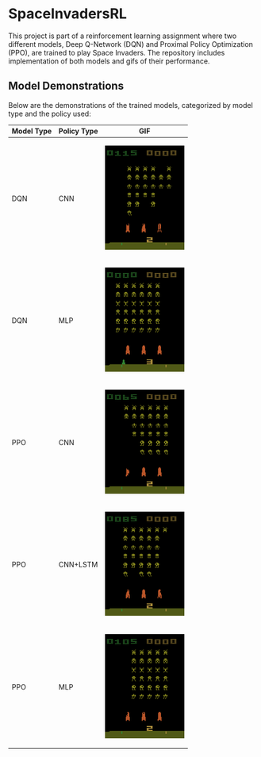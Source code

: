 # SpaceInvadersRL

This project is part of a reinforcement learning assignment where two different models, Deep Q-Network (DQN) and Proximal Policy Optimization (PPO), are trained to play Space Invaders. The repository includes implementation of both models and gifs of their performance.

## Model Demonstrations

Below are the demonstrations of the trained models, categorized by model type and the policy used:

| Model Type | Policy Type  | GIF  |
|------------|--------------|--------------------|
| DQN        | CNN   | <p align="center"><img src="assets/gifs/DQN-SpaceInvadersNoFrameskip-v4-CnnPolicy.gif" alt="DQN Model Playing Space Invaders"></p> |
| DQN        | MLP   | <p align="center"><img src="assets/gifs/DQN-SpaceInvadersNoFrameskip-v4-MlpPolicy.gif" alt="DQN Model Playing Space Invaders"></p> |
| PPO        | CNN   | <p align="center"><img src="assets/gifs/PPO-SpaceInvadersNoFrameskip-v4-CnnPolicy.gif" alt="PPO Model Playing Space Invaders with CNN Policy"></p> |
| PPO        | CNN+LSTM | <p align="center"><img src="assets/gifs/PPO-SpaceInvadersNoFrameskip-v4-CnnLstm.gif" alt="PPO Model Playing Space Invaders with CNN+LSTM Policy"></p> |
| PPO        | MLP | <p align="center"><img src="assets/gifs/PPO-SpaceInvadersNoFrameskip-v4-MlpPolicy.gif" alt="PPO Model Playing Space Invaders with MLP Policy"></p> |

